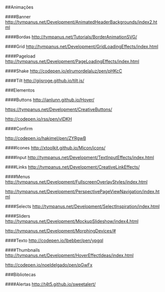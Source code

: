 ##Animações

####Banner
http://tympanus.net/Development/AnimatedHeaderBackgrounds/index2.html

####Bordas
http://tympanus.net/Tutorials/BorderAnimationSVG/

####Grid
http://tympanus.net/Development/GridLoadingEffects/index.html

####Pageload
http://tympanus.net/Development/PageLoadingEffects/index.html

####Shake
http://codepen.io/elrumordelaluz/pen/pHKcC

####Tilt
http://gijsroge.github.io/tilt.js/

###Elementos

####Buttons
http://ianlunn.github.io/Hover/

https://tympanus.net/Development/CreativeButtons/

http://codepen.io/rss/pen/vIDKH

####Confirm

http://codepen.io/hakimel/pen/ZYRgwB

####Icones
http://xtoolkit.github.io/Micon/icons/

####Input
http://tympanus.net/Development/TextInputEffects/index.html

####Links
http://tympanus.net/Development/CreativeLinkEffects/

####Menus
http://tympanus.net/Development/FullscreenOverlayStyles/index.html

http://tympanus.net/Development/PerspectivePageViewNavigation/index.html

####Selects
http://tympanus.net/Development/SelectInspiration/index.html

####Sliders
http://tympanus.net/Development/MockupSlideshow/index4.html

http://tympanus.net/Development/MorphingDevices/#

####Texto
http://codepen.io/lbebber/pen/ypgql

####Thumbnails
http://tympanus.net/Development/HoverEffectIdeas/index.html

http://codepen.io/noeldelgado/pen/pGwFx

###Bibliotecas

####Alertas
http://t4t5.github.io/sweetalert/

